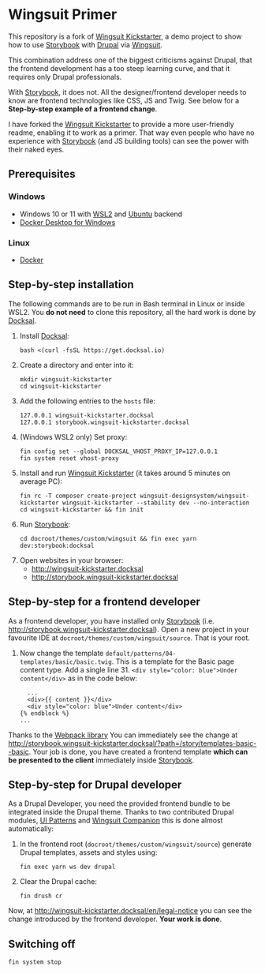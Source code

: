 # Wingsuit Primer

This repository is a fork of [Wingsuit Kickstarter](https://github.com/wingsuit-designsystem/wingsuit-kickstarter),
a demo project to show how to use [Storybook](https://storybook.js.org/)
with [Drupal](https://www.drupal.org/) via [Wingsuit](https://wingsuit-designsystem.github.io/).

This combination address one of the biggest criticisms against Drupal, that the frontend development
has a too steep learning curve, and that it requires only Drupal professionals.

With [Storybook](https://storybook.js.org/), it does not. All the designer/frontend developer needs to
know are frontend technologies like CSS, JS and Twig. See below for a __Step-by-step example of a frontend change__.

I have forked the [Wingsuit Kickstarter](https://github.com/wingsuit-designsystem/wingsuit-kickstarter)
to provide a more user-friendly readme, enabling it to work as a primer.
That way even people who have no experience with [Storybook](https://storybook.js.org/) (and JS building tools) can see the
power with their naked eyes.

## Prerequisites

### Windows

- Windows 10 or 11 with [WSL2](https://docs.microsoft.com/en-us/windows/wsl/install) and [Ubuntu](https://ubuntu.com/) backend
- [Docker Desktop for Windows](https://docs.docker.com/desktop/install/windows-install/)

### Linux

- [Docker](https://docs.docker.com/engine/install/)

## Step-by-step installation

The following commands are to be run in Bash terminal in Linux or inside WSL2. You __do not need__ to clone
this repository, all the hard work is done by [Docksal](https://docksal.io/).

1. Install [Docksal](https://docksal.io/):
    ```
    bash <(curl -fsSL https://get.docksal.io)
    ```
2. Create a directory and enter into it:
    ```
    mkdir wingsuit-kickstarter
    cd wingsuit-kickstarter
    ```
3. Add the following entries to the `hosts` file:
    ```
    127.0.0.1 wingsuit-kickstarter.docksal
    127.0.0.1 storybook.wingsuit-kickstarter.docksal
    ```
4. (Windows WSL2 only) Set proxy:
    ```
    fin config set --global DOCKSAL_VHOST_PROXY_IP=127.0.0.1
    fin system reset vhost-proxy
    ```
5. Install and run [Wingsuit Kickstarter](https://github.com/wingsuit-designsystem/wingsuit-kickstarter) (it takes around 5 minutes on average PC):
    ```
    fin rc -T composer create-project wingsuit-designsystem/wingsuit-kickstarter wingsuit-kickstarter --stability dev --no-interaction
    cd wingsuit-kickstarter && fin init
    ```
6. Run [Storybook](https://storybook.js.org/):
    ```
    cd docroot/themes/custom/wingsuit && fin exec yarn dev:storybook:docksal
    ```
7. Open websites in your browser:
    - http://wingsuit-kickstarter.docksal
    - http://storybook.wingsuit-kickstarter.docksal

## Step-by-step for a frontend developer

As a frontend developer, you have installed only [Storybook](https://storybook.js.org/) (i.e. http://storybook.wingsuit-kickstarter.docksal).
Open a new project in your favourite IDE at `docroot/themes/custom/wingsuit/source`. That is
your root.

1. Now change the template `default/patterns/04-templates/basic/basic.twig`. This is a template for
the Basic page content type. Add a single line 31. `<div style="color: blue">Under content</div>` as in the code below:
    ```
      ...
      <div>{{ content }}</div>
      <div style="color: blue">Under content</div>
    {% endblock %}
    ...
    ```

Thanks to the [Webpack library](https://webpack.js.org) You can immediately see the change at http://storybook.wingsuit-kickstarter.docksal/?path=/story/templates-basic--basic.
Your job is done, you have created a frontend template __which can be presented to the client__ immediately
inside [Storybook](https://storybook.js.org/).

## Step-by-step for Drupal developer

As a Drupal Developer, you need the provided frontend bundle to be integrated inside the Drupal theme.
Thanks to two contributed Drupal modules, [UI Patterns](https://www.drupal.org/project/ui_patterns) and [Wingsuit Companion](https://www.drupal.org/project/wingsuit_companion) this is done
almost automatically:

1. In the frontend root (`docroot/themes/custom/wingsuit/source`) generate Drupal templates, assets and styles using:
    ```
    fin exec yarn ws dev drupal
    ```
2. Clear the Drupal cache:
    ```
    fin drush cr
    ```

Now, at http://wingsuit-kickstarter.docksal/en/legal-notice you can see the change
introduced by the frontend developer. __Your work is done__.

## Switching off

```
fin system stop
```
